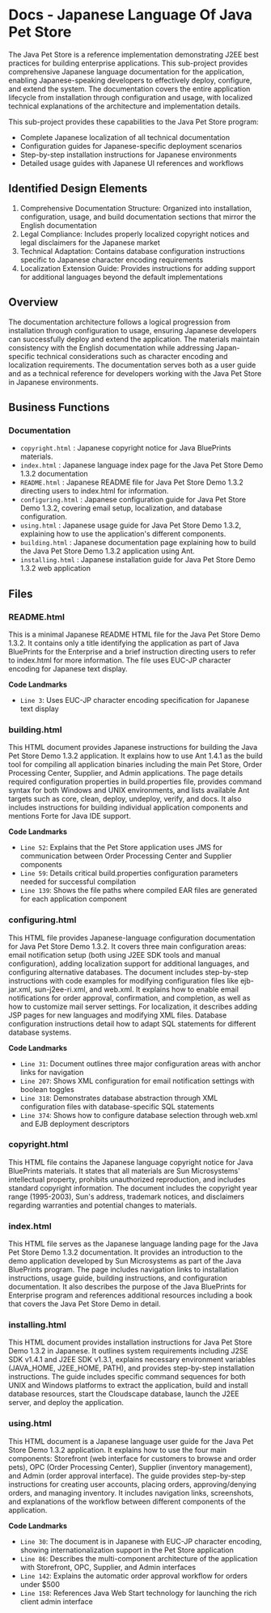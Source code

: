 # Docs - Japanese Language Of Java Pet Store

The Java Pet Store is a reference implementation demonstrating J2EE best practices for building enterprise applications. This sub-project provides comprehensive Japanese language documentation for the application, enabling Japanese-speaking developers to effectively deploy, configure, and extend the system. The documentation covers the entire application lifecycle from installation through configuration and usage, with localized technical explanations of the architecture and implementation details.

This sub-project provides these capabilities to the Java Pet Store program:

- Complete Japanese localization of all technical documentation
- Configuration guides for Japanese-specific deployment scenarios
- Step-by-step installation instructions for Japanese environments
- Detailed usage guides with Japanese UI references and workflows

## Identified Design Elements

1. Comprehensive Documentation Structure: Organized into installation, configuration, usage, and build documentation sections that mirror the English documentation
2. Legal Compliance: Includes properly localized copyright notices and legal disclaimers for the Japanese market
3. Technical Adaptation: Contains database configuration instructions specific to Japanese character encoding requirements
4. Localization Extension Guide: Provides instructions for adding support for additional languages beyond the default implementations

## Overview
The documentation architecture follows a logical progression from installation through configuration to usage, ensuring Japanese developers can successfully deploy and extend the application. The materials maintain consistency with the English documentation while addressing Japan-specific technical considerations such as character encoding and localization requirements. The documentation serves both as a user guide and as a technical reference for developers working with the Java Pet Store in Japanese environments.

## Business Functions

### Documentation
- `copyright.html` : Japanese copyright notice for Java BluePrints materials.
- `index.html` : Japanese language index page for the Java Pet Store Demo 1.3.2 documentation
- `README.html` : Japanese README file for Java Pet Store Demo 1.3.2 directing users to index.html for information.
- `configuring.html` : Japanese configuration guide for Java Pet Store Demo 1.3.2, covering email setup, localization, and database configuration.
- `using.html` : Japanese usage guide for Java Pet Store Demo 1.3.2, explaining how to use the application's different components.
- `building.html` : Japanese documentation page explaining how to build the Java Pet Store Demo 1.3.2 application using Ant.
- `installing.html` : Japanese installation guide for Java Pet Store Demo 1.3.2 web application

## Files
### README.html

This is a minimal Japanese README HTML file for the Java Pet Store Demo 1.3.2. It contains only a title identifying the application as part of Java BluePrints for the Enterprise and a brief instruction directing users to refer to index.html for more information. The file uses EUC-JP character encoding for Japanese text display.

 **Code Landmarks**
- `Line 3`: Uses EUC-JP character encoding specification for Japanese text display
### building.html

This HTML document provides Japanese instructions for building the Java Pet Store Demo 1.3.2 application. It explains how to use Ant 1.4.1 as the build tool for compiling all application binaries including the main Pet Store, Order Processing Center, Supplier, and Admin applications. The page details required configuration properties in build.properties file, provides command syntax for both Windows and UNIX environments, and lists available Ant targets such as core, clean, deploy, undeploy, verify, and docs. It also includes instructions for building individual application components and mentions Forte for Java IDE support.

 **Code Landmarks**
- `Line 52`: Explains that the Pet Store application uses JMS for communication between Order Processing Center and Supplier components
- `Line 59`: Details critical build.properties configuration parameters needed for successful compilation
- `Line 139`: Shows the file paths where compiled EAR files are generated for each application component
### configuring.html

This HTML file provides Japanese-language configuration documentation for Java Pet Store Demo 1.3.2. It covers three main configuration areas: email notification setup (both using J2EE SDK tools and manual configuration), adding localization support for additional languages, and configuring alternative databases. The document includes step-by-step instructions with code examples for modifying configuration files like ejb-jar.xml, sun-j2ee-ri.xml, and web.xml. It explains how to enable email notifications for order approval, confirmation, and completion, as well as how to customize mail server settings. For localization, it describes adding JSP pages for new languages and modifying XML files. Database configuration instructions detail how to adapt SQL statements for different database systems.

 **Code Landmarks**
- `Line 31`: Document outlines three major configuration areas with anchor links for navigation
- `Line 207`: Shows XML configuration for email notification settings with boolean toggles
- `Line 318`: Demonstrates database abstraction through XML configuration files with database-specific SQL statements
- `Line 374`: Shows how to configure database selection through web.xml and EJB deployment descriptors
### copyright.html

This HTML file contains the Japanese language copyright notice for Java BluePrints materials. It states that all materials are Sun Microsystems' intellectual property, prohibits unauthorized reproduction, and includes standard copyright information. The document includes the copyright year range (1995-2003), Sun's address, trademark notices, and disclaimers regarding warranties and potential changes to materials.
### index.html

This HTML file serves as the Japanese language landing page for the Java Pet Store Demo 1.3.2 documentation. It provides an introduction to the demo application developed by Sun Microsystems as part of the Java BluePrints program. The page includes navigation links to installation instructions, usage guide, building instructions, and configuration documentation. It also describes the purpose of the Java BluePrints for Enterprise program and references additional resources including a book that covers the Java Pet Store Demo in detail.
### installing.html

This HTML document provides installation instructions for Java Pet Store Demo 1.3.2 in Japanese. It outlines system requirements including J2SE SDK v1.4.1 and J2EE SDK v1.3.1, explains necessary environment variables (JAVA_HOME, J2EE_HOME, PATH), and provides step-by-step installation instructions. The guide includes specific command sequences for both UNIX and Windows platforms to extract the application, build and install database resources, start the Cloudscape database, launch the J2EE server, and deploy the application.
### using.html

This HTML document is a Japanese language user guide for the Java Pet Store Demo 1.3.2 application. It explains how to use the four main components: Storefront (web interface for customers to browse and order pets), OPC (Order Processing Center), Supplier (inventory management), and Admin (order approval interface). The guide provides step-by-step instructions for creating user accounts, placing orders, approving/denying orders, and managing inventory. It includes navigation links, screenshots, and explanations of the workflow between different components of the application.

 **Code Landmarks**
- `Line 30`: The document is in Japanese with EUC-JP character encoding, showing internationalization support in the Pet Store application
- `Line 86`: Describes the multi-component architecture of the application with Storefront, OPC, Supplier, and Admin interfaces
- `Line 142`: Explains the automatic order approval workflow for orders under $500
- `Line 158`: References Java Web Start technology for launching the rich client admin interface

[Generated by the Sage AI expert workbench: 2025-03-29 21:37:00  https://sage-tech.ai/workbench]: #